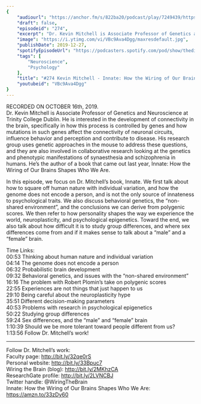 ```yaml
---
{
	"audiourl": "https://anchor.fm/s/822ba20/podcast/play/7249439/https%3A%2F%2Fd3ctxlq1ktw2nl.cloudfront.net%2Fproduction%2F2019-9-18%2F29808773-44100-2-8d691566511.m4a",
	"draft": false,
	"episodeid": "274",
	"excerpt": "Dr. Kevin Mitchell is Associate Professor of Genetics and Neuroscience at Trinity College Dublin. He is interested in the development of connectivity in the brain, specifically in how this process is controlled by genes and how mutations in such genes affect the connectivity of neuronal circuits, influence behavior and perception and contribute to disease. His research group uses genetic approaches in the mouse to address these questions, and they are also involved in collaborative research looking at the genetics and phenotypic manifestations of synaesthesia and schizophrenia in humans. He’s the author of a book that came out last year, Innate: How the Wiring of Our Brains Shapes Who We Are.",
	"image": "https://i.ytimg.com/vi/VBc9Ava4Dgg/maxresdefault.jpg",
	"publishDate": 2019-12-27,
	"spotifyEpisodeUrl": "https://podcasters.spotify.com/pod/show/thedissenter/episodes/274-Kevin-Mitchell-Innate--How-the-Wiring-of-Our-Brains-Shapes-Who-We-Are-e7ro2v",
	"tags": [
		"Neuroscience",
		"Psychology"
	],
	"title": "#274 Kevin Mitchell - Innate: How the Wiring of Our Brains Shapes Who We Are",
	"youtubeid": "VBc9Ava4Dgg"
}
---
```

RECORDED ON OCTOBER 16th, 2019.  
Dr. Kevin Mitchell is Associate Professor of Genetics and Neuroscience at Trinity College Dublin. He is interested in the development of connectivity in the brain, specifically in how this process is controlled by genes and how mutations in such genes affect the connectivity of neuronal circuits, influence behavior and perception and contribute to disease. His research group uses genetic approaches in the mouse to address these questions, and they are also involved in collaborative research looking at the genetics and phenotypic manifestations of synaesthesia and schizophrenia in humans. He’s the author of a book that came out last year, Innate: How the Wiring of Our Brains Shapes Who We Are.

In this episode, we focus on Dr. Mitchell’s book, Innate. We first talk about how to square off human nature with individual variation, and how the genome does not encode a person, and is not the only source of innateness to psychological traits. We also discuss behavioral genetics, the “non-shared environment”, and the conclusions we can derive from polygenic scores. We then refer to how personality shapes the way we experience the world, neuroplasticity, and psychological epigenetics. Toward the end, we also talk about how difficult it is to study group differences, and where sex differences come from and if it makes sense to talk about a “male” and a “female” brain.

Time Links:  
<time>00:53</time> Thinking about human nature and individual variation  
<time>04:14</time> The genome does not encode a person  
<time>06:32</time> Probabilistic brain development  
<time>09:32</time> Behavioral genetics, and issues with the “non-shared environment”   
<time>16:16</time> The problem with Robert Plomin’s take on polygenic scores  
<time>22:55</time> Experiences are not things that just happen to us  
<time>29:10</time> Being careful about the neuroplasticity hype  
<time>35:51</time> Different decision-making parameters  
<time>40:53</time> Problems with research in psychological epigenetics   
<time>50:22</time> Studying group differences  
<time>59:24</time> Sex differences, and the “male” and “female” brain  
<time>1:10:39</time> Should we be more tolerant toward people different from us?  
<time>1:13:56</time> Follow Dr. Mitchell’s work!

---

Follow Dr. Mitchell’s work:  
Faculty page: http://bit.ly/32qe0rS  
Personal website: http://bit.ly/33Bpuc7  
Wiring the Brain (blog): http://bit.ly/2MKhzCA  
ResearchGate profile: http://bit.ly/2LVNCBJ  
Twitter handle: @WiringTheBrain  
Innate: How the Wiring of Our Brains Shapes Who We Are: https://amzn.to/33zDy60
